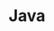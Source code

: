 ---
title: "Java"
description: "Java编程"
slug: "Java"
image: "java_logo_640.jpg"
style:
    background: "#2a9d8f"
    color: "#fff"
---
